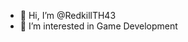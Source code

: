 - 👋 Hi, I’m @RedkillTH43
- 👀 I’m interested in Game Development

<!---
RedkillTH43/RedkillTH43 is a ✨ special ✨ repository because its `README.md` (this file) appears on your GitHub profile.
You can click the Preview link to take a look at your changes.
--->
